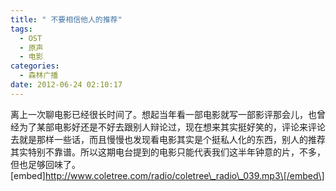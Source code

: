 ```yaml
---
title: " 不要相信他人的推荐"
tags:
  - OST
  - 原声
  - 电影
categories:
  - 森林广播
date: 2012-06-24 02:10:17
---
```


离上一次聊电影已经很长时间了。想起当年看一部电影就写一部影评那会儿，也曾经为了某部电影好还是不好去跟别人辩论过，现在想来其实挺好笑的，评论来评论去就是那样一些话，而且慢慢也发现看电影其实是个挺私人化的东西，别人的推荐其实特别不靠谱。所以这期电台提到的电影只能代表我们这半年钟意的片，不多，但也足够回味了。   \[embed\]http://www.coletree.com/radio/coletree\_radio\_039.mp3\[/embed\]